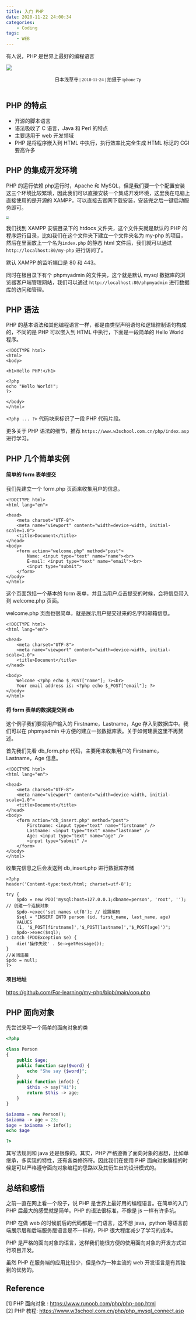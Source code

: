 ```yaml
---
title: 入门 PHP
date: 2020-11-22 24:00:34
categories: 
    - Coding
tags:
    - WEB
---
```


有人说，PHP 是世界上最好的编程语言

<!--more-->

![](https://lilu-pic-bed.oss-cn-beijing.aliyuncs.com/my-blog/20201122-try-php/japan-qiancaosi.jpeg)

<center><font face="黑体" size=2>日本浅草寺 | 2018-11-24 | 拍摄于 iphone 7p</font></center>

<br/>

## PHP 的特点

- 开源的脚本语言
- 语法吸收了 C 语言，Java 和 Perl 的特点
- 主要适用于 web 开发领域
- PHP 是将程序嵌入到 HTML 中执行，执行效率比完全生成 HTML 标记的 CGI 要高许多

## PHP 的集成开发环境

PHP 的运行依赖 php运行时，Apache 和 MySQL，但是我们要一个个配置安装这三个环境比较繁琐，因此我们可以直接安装一个集成开发环境，这里我在电脑上直接使用的是开源的 XAMPP，可以直接去官网下载安装，安装完之后一键启动服务即可。

<img src="https://lilu-pic-bed.oss-cn-beijing.aliyuncs.com/my-blog/20201122-try-php/myphp_xampp_env.png" style="zoom:50%;" />

我们找到 XAMPP 安装目录下的 htdocs 文件夹，这个文件夹就是默认的 PHP 的程序运行目录，比如我们在这个文件夹下建立一个文件夹名为 my-php 的项目，然后在里面放上一个名为`index.php` 的静态 html 文件后，我们就可以通过 `http://localhost:80/my-php` 进行访问了。

默认 XAMPP 的监听端口是 80 和 443。

同时在根目录下有个 phpmyadmin 的文件夹，这个就是默认 mysql 数据库的浏览器客户端管理网站，我们可以通过 `http://localhost:80/phpmyadmin` 进行数据库的访问和管理。

## PHP 语法

PHP 的基本语法和其他编程语言一样，都是由类型声明语句和逻辑控制语句构成的，不同的是 PHP 可以嵌入到 HTML 中执行，下面是一段简单的 Hello World 程序。

```php+HTML
<!DOCTYPE html>
<html>
<body>

<h1>Hello PHP!</h1>

<?php
echo "Hello World!";
?>

</body>
</html>
```

`<?php ... ?>` 代码块来标识了一段 PHP 代码片段。

更多关于 PHP 语法的细节，推荐 `https://www.w3school.com.cn/php/index.asp` 进行学习。

## PHP 几个简单实例

#### 简单的 form 表单提交

我们先建立一个 form.php 页面来收集用户的信息。

```php+HTML
<!DOCTYPE html>
<html lang="en">

<head>
    <meta charset="UTF-8">
    <meta name="viewport" content="width=device-width, initial-scale=1.0">
    <title>Document</title>
</head>
<body>
    <form action="welcome.php" method="post">
        Name: <input type="text" name="name"><br>
        E-mail: <input type="text" name="email"><br>
        <input type="submit">
    </form>
</body>
</html>
```

这个页面包括一个基本的 form 表单，并且当用户点击提交的时候，会将信息带入到 welcome.php 页面。

welcome.php 页面也很简单，就是展示用户提交过来的名字和邮箱信息。

```php+HTML
<!DOCTYPE html>
<html lang="en">

<head>
    <meta charset="UTF-8">
    <meta name="viewport" content="width=device-width, initial-scale=1.0">
    <title>Document</title>
</head>

<body>
    Welcome <?php echo $_POST["name"]; ?><br>
    Your email address is: <?php echo $_POST["email"]; ?>
</body>
</html>
```

#### 将 form 表单的数据提交到 db

这个例子我们要将用户输入的 Firstname，Lastname，Age 存入到数据库中。我们可以在 phpmyadmin 中方便的建立一张数据库表。关于如何建表这里不再赘述。

首先我们先看 db_form.php 代码，主要用来收集用户的 Firstname，Lastname，Age 信息。

```php+HTML
<!DOCTYPE html>
<html lang="en">

<head>
    <meta charset="UTF-8">
    <meta name="viewport" content="width=device-width, initial-scale=1.0">
    <title>Document</title>
</head>
<body>
    <form action="db_insert.php" method="post">
        Firstname: <input type="text" name="firstname" />
        Lastname: <input type="text" name="lastname" />
        Age: <input type="text" name="age" />
        <input type="submit" />
    </form>
</body>
</html>
```

收集完信息之后会发送到 db_insert.php 进行数据库存储

```php+HTML
<?php
header('Content-type:text/html; charset=utf-8');

try {
    $pdo = new PDO('mysql:host=127.0.0.1;dbname=person', 'root', ''); // 创建一个连接对象
    $pdo->exec('set names utf8'); // 设置编码
    $sql = "INSERT INTO person (id, first_name, last_name, age)
    VALUES
    (1, '$_POST[firstname]','$_POST[lastname]','$_POST[age]')";
    $pdo->exec($sql);
} catch (PDOException $e) {
    die('操作失败' . $e->getMessage());
}
//关闭连接
$pdo = null;
?>
```

#### 项目地址

https://github.com/For-learning/my-php/blob/main/oop.php

## PHP 面向对象

先尝试来写一个简单的面向对象的类

```php
<?php

class Person
{
    public $age;
    public function say($word) {
        echo "She say {$word}";
    }
    public function info() {
        $this -> say("Hi");
        return $this -> age;
    }
}

$xiaoma = new Person();
$xiaoma -> age = 23;
$age = $xiaoma -> info();
echo $age

?>
```

其写法规则和 java 还是很像的。其实，PHP 严格遵循了面向对象的思想，比如单继承，多实现的特性，还有各类修饰符。因此我们在使用 PHP 面向对象编程的时候是可以严格遵守面向对象编程的思路以及其衍生出的设计模式的。

## 总结和感悟

之前一直在网上看一个段子，说 PHP 是世界上最好用的编程语言。在简单的入门 PHP 后最大的感受就是简单。PHP 的语法很标准，不像是 js 一样有许多坑。

PHP 在做 web 的时候前后的代码都是一门语言，这不想 java，python 等语言前端展示层和后端服务层语言是不一样的，PHP 很大程度减少了学习的成本。

PHP 是严格的面向对象的语言，这样我们能很方便的使用面向对象的开发方式进行项目开发。

虽然 PHP 在服务端的应用比较少，但是作为一种主流的 web 开发语言是有其独到的优势的。

## Reference

[1] PHP 面向对象 : https://www.runoob.com/php/php-oop.html  
[2] PHP 教程: https://www.w3school.com.cn/php/php_mysql_connect.asp
